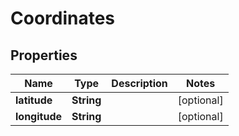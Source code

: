 

# Coordinates


## Properties

| Name | Type | Description | Notes |
|------------ | ------------- | ------------- | -------------|
|**latitude** | **String** |  |  [optional] |
|**longitude** | **String** |  |  [optional] |



